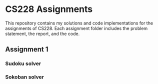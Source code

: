 # CS228 Assignments

This repository contains my solutions and code implementations for the assignments of CS228. Each assignment folder includes the problem statement, the report, and the code.

## Assignment 1
### Sudoku solver

### Sokoban solver